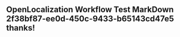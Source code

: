 <properties
ms.topic="hero-topic"
ms.test1="hero-topic"
ms.test2="test"/>

## OpenLocalization Workflow Test MarkDown 2f38bf87-ee0d-450c-9433-b65143cd47e5 thanks!
